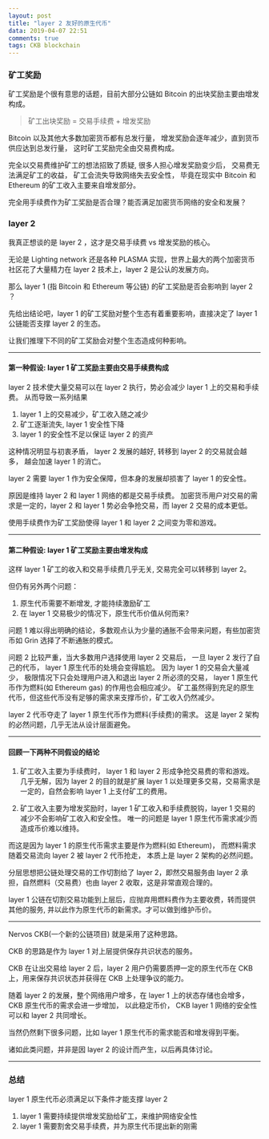 ```yaml
---
layout: post
title: "layer 2 友好的原生代币"
data: 2019-04-07 22:51
comments: true
tags: CKB blockchain
---
```


### 矿工奖励

矿工奖励是个很有意思的话题，目前大部分公链如 Bitcoin 的出块奖励主要由增发构成。

> 矿工出块奖励 = 交易手续费 + 增发奖励

Bitcoin 以及其他大多数加密货币都有总发行量，
增发奖励会逐年减少，直到货币供应达到总发行量，
这时矿工奖励完全由交易费构成。

完全以交易费维护矿工的想法招致了质疑, 
很多人担心增发奖励变少后，
交易费无法满足矿工的收益，
矿工会流失导致网络失去安全性，
毕竟在现实中 Bitcoin 和 Ethereum 的矿工收入主要来自增发部分。

完全用手续费作为矿工奖励是否合理？能否满足加密货币网络的安全和发展？

### layer 2

我真正想谈的是 layer 2 ，这才是交易手续费 vs 增发奖励的核心。

无论是 Lighting network 还是各种 PLASMA 实现，世界上最大的两个加密货币社区花了大量精力在 layer 2 技术上，layer 2 是公认的发展方向。

那么 layer 1 (指 Bitcoin 和 Ethereum 等公链) 的矿工奖励是否会影响到 layer 2 ？

先给出结论吧，layer 1 的矿工奖励对整个生态有着重要影响，直接决定了 layer 1 公链能否支撑 layer 2 的生态。

让我们推理下不同的矿工奖励会对整个生态造成何种影响。

---------------------

#### 第一种假设: layer 1 矿工奖励主要由交易手续费构成

layer 2 技术使大量交易可以在 layer 2 执行，势必会减少 layer 1 上的交易和手续费。
从而导致一系列结果

1. layer 1 上的交易减少，矿工收入随之减少
2. 矿工逐渐流失, layer 1 安全性下降
3. layer 1 的安全性不足以保证 layer 2 的资产

这种情况明显与初衷矛盾，
layer 2 发展的越好, 
转移到 layer 2 的交易就会越多，
越会加速 layer 1 的消亡。

layer 2 需要 layer 1 作为安全保障，但本身的发展却损害了 layer 1 的安全性。

原因是维持 layer 2 和 layer 1 网络的都是交易手续费。
加密货币用户对交易的需求是一定的，layer 2 和 layer 1 势必会争抢交易，而 layer 2 交易的成本更低。

使用手续费作为矿工奖励使得 layer 1 和 layer 2 之间变为零和游戏。

--------------------

#### 第二种假设: layer 1 矿工奖励主要由增发构成

这样 layer 1 矿工的收入和交易手续费几乎无关, 交易完全可以转移到 layer 2。

但仍有另外两个问题：

1. 原生代币需要不断增发, 才能持续激励矿工
2. 在 layer 1 交易极少的情况下，原生代币价值从何而来?

问题 1 难以得出明确的结论，多数观点认为少量的通胀不会带来问题，有些加密货币如 Grin 选择了不断通胀的模式。

问题 2 比较严重，当大多数用户选择使用 layer 2 交易后，
一旦 layer 2 发行了自己的代币，
layer 1 原生代币的处境会变得尴尬。
因为 layer 1 的交易会大量减少，
极限情况下只会处理用户进入和退出 layer 2 所必须的交易，
layer 1 原生代币作为燃料(如 Ethereum gas) 的作用也会相应减少。
矿工虽然得到充足的原生代币，但这些代币没有足够的需求来支撑币价，矿工收入仍然减少。

layer 2 代币夺走了 layer 1 原生代币作为燃料(手续费)的需求。
这是 layer 2 架构的必然问题，几乎无法从设计层面避免。

--------------------


#### 回顾一下两种不同假设的结论

1. 矿工收入主要为手续费时， layer 1 和 layer 2 形成争抢交易费的零和游戏。
几乎无解，因为 layer 2 的目的就是扩展 layer 1 以处理更多交易，交易需求是一定的，自然会影响 layer 1 上支付矿工的费用。

2. 矿工收入主要为增发奖励时，layer 1 矿工收入和手续费脱钩，layer 1 交易的减少不会影响矿工收入和安全性。
唯一的问题是 layer 1 原生代币需求减少而造成币价难以维持。

而这是因为 layer 1 的原生代币需求主要是作为燃料(如 Ethereum)，
而燃料需求随着交易流向 layer 2 被 layer 2 代币抢走，
本质上是 layer 2 架构的必然问题。

分层思想把公链处理交易的工作切割给了 layer 2，即然交易服务由 layer 2 承担，自然燃料（交易费）也由 layer 2 收取，这是非常直观合理的。

layer 1 公链在切割交易功能到上层后，应抛弃用燃料费作为主要收费，转而提供其他的服务, 并以此作为原生代币的新需求。才可以做到维护币价。

--------------------

Nervos CKB(一个新的公链项目) 就是采用了这种思路。

CKB 的思路是作为 layer 1 对上层提供保存共识状态的服务。

CKB 在让出交易给 layer 2 后，layer 2 用户仍需要质押一定的原生代币在 CKB 上，用来保存共识状态并获得在 CKB 上处理争议的能力。

随着 layer 2 的发展，整个网络用户增多，在 layer 1 上的状态存储也会增多，
CKB 原生代币的需求会进一步增加，
以此稳定币价，
CKB layer 1 网络的安全性可以和 layer 2 共同增长。

当然仍然剩下很多问题，比如 layer 1 原生代币的需求能否和增发得到平衡。

诸如此类问题，并非是因 layer 2 的设计而产生，以后再具体讨论。

--------------------

### 总结

layer 1 原生代币必须满足以下条件才能支撑 layer 2

1. layer 1 需要持续提供增发奖励给矿工，来维护网络安全性
2. layer 1 需要割舍交易手续费，并为原生代币提出新的刚需

